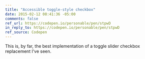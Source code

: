 ```yaml
---
title: "Accessible toggle-style checkbox"
date: 2015-02-12 08:41:36 -05:00
comments: false
ref_url: https://codepen.io/personable/pen/stpwD
in_reply_to: https://codepen.io/personable/pen/stpwD
ref_source: Codepen
---
```


This is, by far, the best implementation of a toggle slider checkbox replacement I've seen.